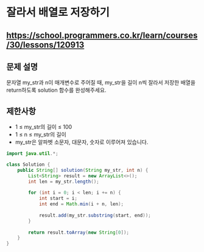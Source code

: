 # 잘라서 배열로 저장하기
https://school.programmers.co.kr/learn/courses/30/lessons/120913
---
## 문제 설명
문자열 my_str과 n이 매개변수로 주어질 때, my_str을 길이 n씩 잘라서 저장한 배열을 return하도록 solution 함수를 완성해주세요.

## 제한사항
+ 1 ≤ my_str의 길이 ≤ 100
+ 1 ≤ n ≤ my_str의 길이
+ my_str은 알파벳 소문자, 대문자, 숫자로 이루어져 있습니다.
```java
import java.util.*;

class Solution {
    public String[] solution(String my_str, int n) {
        List<String> result = new ArrayList<>();
        int len = my_str.length();
        
        for (int i = 0; i < len; i += n) {
            int start = i;
            int end = Math.min(i + n, len);
            
            result.add(my_str.substring(start, end));
        }
        
        return result.toArray(new String[0]);
    }
}
```